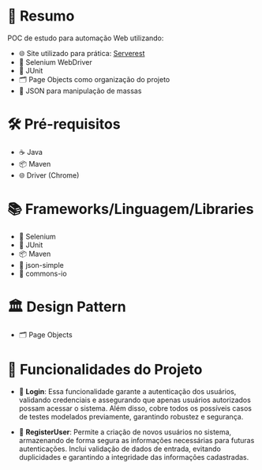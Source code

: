 # 📄 Resumo
POC de estudo para automação Web utilizando:

* 🌐 Site utilizado para prática: [Serverest](https://front.serverest.dev/login)
* 🚀 Selenium WebDriver
* 🧪 JUnit
* 🗂️ Page Objects como organização do projeto
* 📄 JSON para manipulação de massas

# 🛠️ Pré-requisitos
* ☕ Java
* 📦 Maven
* 🌐 Driver (Chrome)

# 📚 Frameworks/Linguagem/Libraries
* 🌟 Selenium
* 🧪 JUnit
* 📦 Maven
* 📄 json-simple
* 📁 commons-io

# 🏛️ Design Pattern
* 🗂️ Page Objects

# 🚀 Funcionalidades do Projeto
- 🔑 **Login**: Essa funcionalidade garante a autenticação dos usuários, validando credenciais e assegurando que apenas usuários autorizados possam acessar o sistema. Além disso, cobre todos os possíveis casos de testes modelados previamente, garantindo robustez e segurança.

- 📝 **RegisterUser**: Permite a criação de novos usuários no sistema, armazenando de forma segura as informações necessárias para futuras autenticações. Inclui validação de dados de entrada, evitando duplicidades e garantindo a integridade das informações cadastradas.
